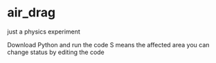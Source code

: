 # air_drag
just a physics experiment

Download Python and run the code
S means the affected area
you can change status by editing the code
